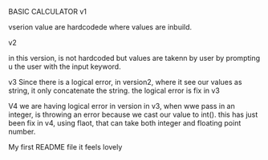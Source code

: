 BASIC CALCULATOR v1

vserion value are hardcodede where values are inbuild.


v2

in this version, is not hardcoded but values are takenn by user by prompting u the user with the input keyword.

v3
Since there is a logical error, in version2, where it see our values as string, it only concatenate the string. the logical error is fix in v3

V4
we are having logical error in version in v3, when wwe pass in an integer, is throwing an error because we cast our value to int(). this has just been fix in v4, using flaot, that can take both integer and floating point number.

My first README file 
it feels lovely

